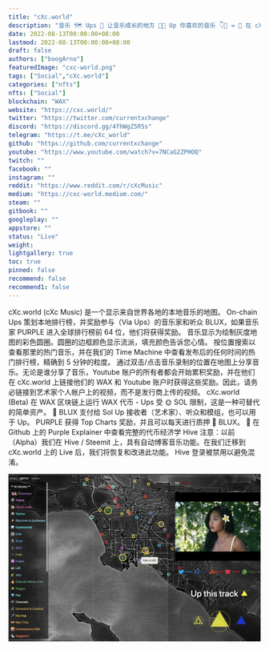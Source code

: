 ```yaml
---
title: "cXc.world"
description: "音乐 🗺️ Ups 🔺 让音乐成长的地方 🌱🌳 Up 你喜欢的音乐 👇🔺 = 💜 在 cXc.world 添加你的 Jam 👇👇+🎵"
date: 2022-08-13T00:00:00+08:00
lastmod: 2022-08-13T00:00:00+08:00
draft: false
authors: ["boogArno"]
featuredImage: "cxc-world.png"
tags: ["Social","cXc.world"]
categories: ["nfts"]
nfts: ["Social"]
blockchain: "WAX"
website: "https://cxc.world/"
twitter: "https://twitter.com/currentxchange"
discord: "https://discord.gg/4fhWgZ5R5s"
telegram: "https://t.me/cXc_world"
github: "https://github.com/currentxchange"
youtube: "https://www.youtube.com/watch?v=7NCaG2ZPHOQ"
twitch: ""
facebook: ""
instagram: ""
reddit: "https://www.reddit.com/r/cXcMusic"
medium: "https://cxc-world.medium.com/"
steam: ""
gitbook: ""
googleplay: ""
appstore: ""
status: "Live"
weight: 
lightgallery: true
toc: true
pinned: false
recommend: false
recommend1: false
---
```

cXc.world (cXc Music) 是一个显示来自世界各地的本地音乐的地图。 On-chain Ups 策划本地排行榜，并奖励参与（Via Ups）的音乐家和听众 BLUX，如果音乐家 PURPLE 进入全球排行榜前 64 位，他们将获得奖励。
音乐显示为绘制灰度地图的彩色圆圈。圆圈的边框颜色显示流派，填充颜色告诉您心情。
按位置搜索以查看那里的热门音乐，并在我们的 Time Machine 中查看发布后的任何时间的热门排行榜，精确到 5 分钟的粒度。
通过双击/点击音乐录制的位置在地图上分享音乐。无论是谁分享了音乐，Youtube 账户的所有者都会开始累积奖励，并在他们在 cXc.world 上链接他们的 WAX 和 Youtube 账户时获得这些奖励。因此，请务必链接到艺术家个人帐户上的视频，而不是发行商上传的视频。
cXc.world (Beta) 在 WAX 区块链上运行
WAX 代币 - Ups 受 🌞 SOL 限制，这是一种可替代的简单资产。 🔵   BLUX 支付给 Sol Up 接收者（艺术家）、听众和模组，也可以用于 Up。      PURPLE 获得 Top Charts 奖励，并且可以每天进行质押 🔵  BLUX。
🧠   在 Github 上的 Purple Explainer 中查看完整的代币经济学
Hive 注意：以前（Alpha）我们在 Hive / Steemit 上，具有自动博客音乐功能。在我们迁移到 cXc.world 上的 Live 后，我们将恢复和改进此功能。 Hive 登录被禁用以避免混淆。

![cxcworld-dapp-social-wax-image1_1d30f82238be4e63f74407236499eb95](cxcworld-dapp-social-wax-image1_1d30f82238be4e63f74407236499eb95.png)
